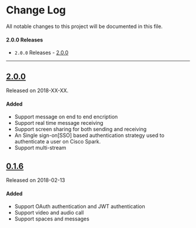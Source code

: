 # Change Log
All notable changes to this project will be documented in this file.
#### 2.0.0 Releases

- `2.0.0` Releases - [2.0.0](#200)

---
## [2.0.0](https://github.com/webex/webex-windows-sdk/releases/tag/2.0.0)
Released on 2018-XX-XX.

#### Added
- Support message on end to end encription
- Support real time message receiving
- Support screen sharing for both sending and receiving
- An Single sign-on[SSO] based authentication strategy used to authenticate a user on Cisco Spark.
- Support multi-stream

## [0.1.6](https://github.com/webex/spark-windows-sdk/releases/tag/0.1.6)
Released on 2018-02-13

#### Added
- Support OAuth authentication and JWT authentication
- Support video and audio call
- Support spaces and messages
